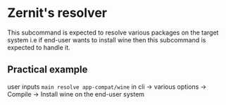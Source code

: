 # Zernit's resolver

This subcommand is expected to resolve various packages on the target system i.e if end-user wants to install wine then this subcommand is expected to handle it.

## Practical example
user inputs `main resolve app-compat/wine` in cli -> various options -> Compile -> Install wine on the end-user system